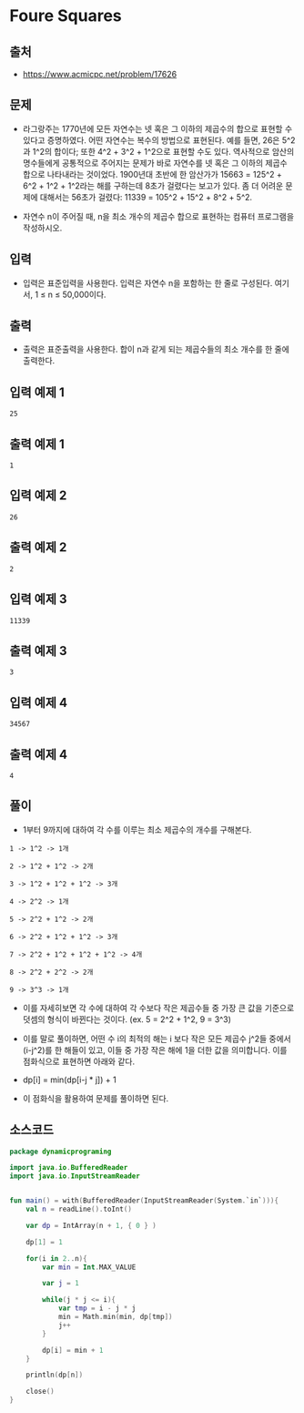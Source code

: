 # Foure Squares

## 출처

* https://www.acmicpc.net/problem/17626

## 문제

* 라그랑주는 1770년에 모든 자연수는 넷 혹은 그 이하의 제곱수의 합으로 표현할 수 있다고 증명하였다. 어떤 자연수는 복수의 방법으로 표현된다. 예를 들면, 26은 5^2과 1^2의 합이다; 또한 4^2 + 3^2 + 1^2으로 표현할 수도 있다. 역사적으로 암산의 명수들에게 공통적으로 주어지는 문제가 바로 자연수를 넷 혹은 그 이하의 제곱수 합으로 나타내라는 것이었다. 1900년대 초반에 한 암산가가 15663 = 125^2 + 6^2 + 1^2 + 1^2라는 해를 구하는데 8초가 걸렸다는 보고가 있다. 좀 더 어려운 문제에 대해서는 56초가 걸렸다: 11339 = 105^2 + 15^2 + 8^2 + 5^2.

* 자연수 n이 주어질 때, n을 최소 개수의 제곱수 합으로 표현하는 컴퓨터 프로그램을 작성하시오.

## 입력

* 입력은 표준입력을 사용한다. 입력은 자연수 n을 포함하는 한 줄로 구성된다. 여기서, 1 ≤ n ≤ 50,000이다.

## 출력
 
* 출력은 표준출력을 사용한다. 합이 n과 같게 되는 제곱수들의 최소 개수를 한 줄에 출력한다.

## 입력 예제 1

```
25
```

## 출력 예제 1

```
1
```

## 입력 예제 2

```
26
```

## 출력 예제 2

```
2
```

## 입력 예제 3

```
11339
```

## 출력 예제 3

```
3
```

## 입력 예제 4

```
34567
```

## 출력 예제 4

```
4
```

## 풀이

* 1부터 9까지에 대하여 각 수를 이루는 최소 제곱수의 개수를 구해본다.

```
1 -> 1^2 -> 1개

2 -> 1^2 + 1^2 -> 2개

3 -> 1^2 + 1^2 + 1^2 -> 3개

4 -> 2^2 -> 1개

5 -> 2^2 + 1^2 -> 2개

6 -> 2^2 + 1^2 + 1^2 -> 3개

7 -> 2^2 + 1^2 + 1^2 + 1^2 -> 4개

8 -> 2^2 + 2^2 -> 2개

9 -> 3^3 -> 1개
```

* 이를 자세히보면 각 수에 대하여 각 수보다 작은 제곱수들 중 가장 큰 값을 기준으로 덧셈의 형식이 바뀐다는 것이다. (ex. 5 = 2^2 + 1^2, 9 = 3^3)

* 이를 말로 풀이하면, 어떤 수 i의 최적의 해는 i 보다 작은 모든 제곱수 j^2들 중에서 (i-j^2)를 한 해들이 있고, 이들 중 가장 작은 해에 1을 더한 값을 의미합니다. 이를 점화식으로 표현하면 아래와 같다.

* dp[i] = min(dp[i-j * j]) + 1

* 이 점화식을 활용하여 문제를 풀이하면 된다.

## 소스코드

```kotlin
package dynamicprograming

import java.io.BufferedReader
import java.io.InputStreamReader


fun main() = with(BufferedReader(InputStreamReader(System.`in`))){
    val n = readLine().toInt()

    var dp = IntArray(n + 1, { 0 } )

    dp[1] = 1

    for(i in 2..n){
        var min = Int.MAX_VALUE

        var j = 1

        while(j * j <= i){
            var tmp = i - j * j
            min = Math.min(min, dp[tmp])
            j++
        }

        dp[i] = min + 1
    }

    println(dp[n])

    close()
}
```
